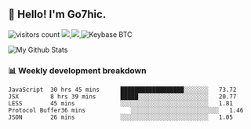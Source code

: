 ## 👋 Hello! I'm Go7hic.

 ![visitors count](https://visitors-by-url-pls-dont-use-this-in-your-repo.vercel.app/Go7hic-github-readme)
 <a href="https://twitter.com/Go7hic">
    <img src="https://img.shields.io/badge/-@Go7hic-1ca0f1?style=flat-square&labelColor=1ca0f1&logo=twitter&logoColor=white&link=https://twitter.com/Go7hic">
   <a/>
   <a href="mailto:gtfx0209@gmail.com">
    <img src="https://img.shields.io/badge/-gtfx0209@gmail.com-c14438?style=flat-square&logo=Gmail&logoColor=white&link=mailto:gtfx0209@gmail.com">
   <a/>
    ![Keybase BTC](https://img.shields.io/keybase/btc/Go7hic)
 <!--
🔭 I’m currently working
🌱 I’m currently learning
💬 Ask me about 
📫 How to reach me: 
⚡ Fun fact: 
-->

![My Github Stats](https://github-readme-stats.vercel.app/api?username=Go7hic&show_icons=true&count_private=true)



### 📊 Weekly development breakdown
<!--START_SECTION:waka-->
```text
JavaScript  30 hrs 45 mins      ██████████████████░░░░░░░   73.72 
JSX         8 hrs 39 mins       █████░░░░░░░░░░░░░░░░░░░░   20.77 
LESS        45 mins             ░░░░░░░░░░░░░░░░░░░░░░░░░   1.81 
Protocol Buffer36 mins             ░░░░░░░░░░░░░░░░░░░░░░░░░   1.46 
JSON        26 mins             ░░░░░░░░░░░░░░░░░░░░░░░░░   1.05
```
<!--END_SECTION:waka-->

